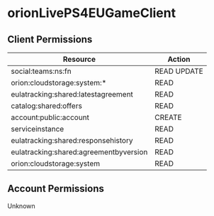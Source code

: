 # orionLivePS4EUGameClient


## Client Permissions
| Resource | Action |
| -------- | ------ |
| social:teams:ns:fn | READ UPDATE |
| orion:cloudstorage:system:* | READ |
| eulatracking:shared:latestagreement | READ |
| catalog:shared:offers | READ |
| account:public:account | CREATE |
| serviceinstance | READ |
| eulatracking:shared:responsehistory | READ |
| eulatracking:shared:agreementbyversion | READ |
| orion:cloudstorage:system | READ |

## Account Permissions
Unknown

